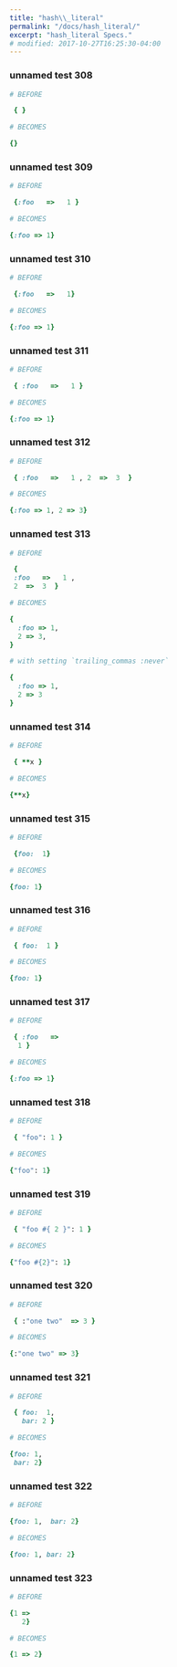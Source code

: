 ```yaml
---
title: "hash\\_literal"
permalink: "/docs/hash_literal/"
excerpt: "hash_literal Specs."
# modified: 2017-10-27T16:25:30-04:00
---
```

### unnamed test 308
```ruby
# BEFORE

 { }

```
```ruby
# BECOMES

{}

```
### unnamed test 309
```ruby
# BEFORE

 {:foo   =>   1 }

```
```ruby
# BECOMES

{:foo => 1}

```
### unnamed test 310
```ruby
# BEFORE

 {:foo   =>   1}

```
```ruby
# BECOMES

{:foo => 1}

```
### unnamed test 311
```ruby
# BEFORE

 { :foo   =>   1 }

```
```ruby
# BECOMES

{:foo => 1}

```
### unnamed test 312
```ruby
# BEFORE

 { :foo   =>   1 , 2  =>  3  }

```
```ruby
# BECOMES

{:foo => 1, 2 => 3}

```
### unnamed test 313
```ruby
# BEFORE

 {
 :foo   =>   1 ,
 2  =>  3  }

```
```ruby
# BECOMES

{
  :foo => 1,
  2 => 3,
}

```
```ruby
# with setting `trailing_commas :never`

{
  :foo => 1,
  2 => 3
}
```
### unnamed test 314
```ruby
# BEFORE

 { **x }

```
```ruby
# BECOMES

{**x}

```
### unnamed test 315
```ruby
# BEFORE

 {foo:  1}

```
```ruby
# BECOMES

{foo: 1}

```
### unnamed test 316
```ruby
# BEFORE

 { foo:  1 }

```
```ruby
# BECOMES

{foo: 1}

```
### unnamed test 317
```ruby
# BEFORE

 { :foo   =>
  1 }

```
```ruby
# BECOMES

{:foo => 1}

```
### unnamed test 318
```ruby
# BEFORE

 { "foo": 1 }

```
```ruby
# BECOMES

{"foo": 1}

```
### unnamed test 319
```ruby
# BEFORE

 { "foo #{ 2 }": 1 }

```
```ruby
# BECOMES

{"foo #{2}": 1}

```
### unnamed test 320
```ruby
# BEFORE

 { :"one two"  => 3 }

```
```ruby
# BECOMES

{:"one two" => 3}

```
### unnamed test 321
```ruby
# BEFORE

 { foo:  1,
   bar: 2 }

```
```ruby
# BECOMES

{foo: 1,
 bar: 2}

```
### unnamed test 322
```ruby
# BEFORE

{foo: 1,  bar: 2}

```
```ruby
# BECOMES

{foo: 1, bar: 2}

```
### unnamed test 323
```ruby
# BEFORE

{1 =>
   2}

```
```ruby
# BECOMES

{1 => 2}
```
